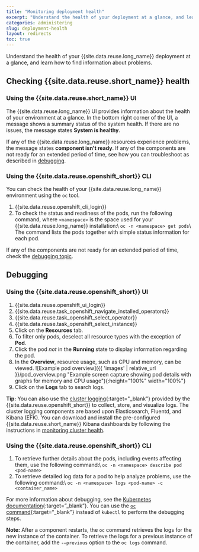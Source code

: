 ```yaml
---
title: "Monitoring deployment health"
excerpt: "Understand the health of your deployment at a glance, and learn how to find information about problems."
categories: administering
slug: deployment-health
layout: redirects
toc: true
---
```


Understand the health of your {{site.data.reuse.long_name}} deployment at a glance, and learn how to find information about problems.

## Checking {{site.data.reuse.short_name}} health

### Using the {{site.data.reuse.short_name}} UI

The {{site.data.reuse.long_name}} UI provides information about the health of your environment at a glance. In the bottom right corner of the UI, a message shows a summary status of the system health. If there are no issues, the message states **System is healthy**.

If any of the {{site.data.reuse.long_name}} resources experience problems, the message states **component isn't ready**.
If any of the components are not ready for an extended period of time, see how you can troubleshoot as described in [debugging](#debugging).

### Using the {{site.data.reuse.openshift_short}} CLI

You can check the health of your {{site.data.reuse.long_name}} environment using the `oc` tool.

1. {{site.data.reuse.openshift_cli_login}}
2. To check the status and readiness of the pods, run the following command, where `<namespace>` is the space used for your {{site.data.reuse.long_name}} installation:\\
   `oc -n <namespace> get pods`\\
   The command lists the pods together with simple status information for each pod.

If any of the components are not ready for an extended period of time, check the [debugging topic](#debugging).

## Debugging

### Using the {{site.data.reuse.openshift_short}} UI

1. {{site.data.reuse.openshift_ui_login}}
2. {{site.data.reuse.task_openshift_navigate_installed_operators}}
3. {{site.data.reuse.task_openshift_select_operator}}
4. {{site.data.reuse.task_openshift_select_instance}}
5. Click on the **Resources** tab.
6. To filter only pods, deselect all resource types with the exception of **Pod**.
7. Click the pod _not_ in the **Running** state to display information regarding the pod.
8. In the **Overview**, resource usage, such as CPU and memory, can be viewed.
   ![Example pod overview]({{ 'images' | relative_url }}/pod_overview.png "Example screen capture showing pod details with graphs for memory and CPU usage"){:height="100%" width="100%"}
9. Click on the **Logs** tab to search logs.

**Tip:** You can also use the [cluster logging](https://docs.openshift.com/container-platform/4.12/logging/cluster-logging.html){:target="_blank"} provided by the {{site.data.reuse.openshift_short}} to collect, store, and visualize logs. The cluster logging components are based upon Elasticsearch, Fluentd, and Kibana (EFK). You can download and install the pre-configured {{site.data.reuse.short_name}} Kibana dashboards by following the instructions in [monitoring cluster health](../cluster-health/).

### Using the {{site.data.reuse.openshift_short}} CLI

1. To retrieve further details about the pods, including events affecting them, use the following command:\\
   `oc -n <namespace> describe pod <pod-name>`
2. To retrieve detailed log data for a pod to help analyze problems, use the following command:\\
   `oc -n <namespace> logs <pod-name> -c <container_name>`

For more information about debugging, see the [Kubernetes documentation](https://kubernetes.io/docs/tasks/debug-application-cluster/debug-application-introspection/#using-kubectl-describe-pod-to-fetch-details-about-pod){:target=”\_blank”}. You can use the [`oc` command](https://docs.openshift.com/container-platform/4.12/cli_reference/openshift_cli/usage-oc-kubectl.html){:target=“\_blank”} instead of `kubectl` to perform the debugging steps.

**Note:** After a component restarts, the `oc` command retrieves the logs for the new instance of the container. To retrieve the logs for a previous instance of the container, add the `-–previous` option to the `oc logs` command.

